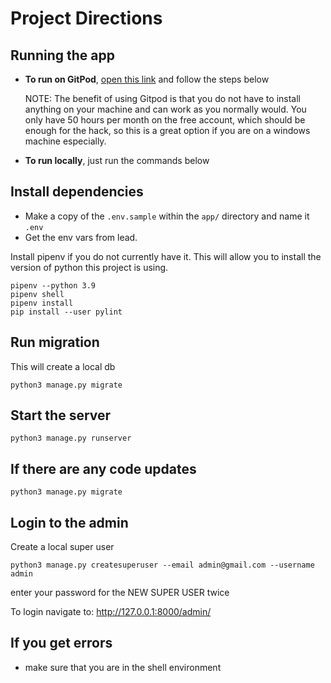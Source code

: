 # Project Directions

## Running the app

- **To run on GitPod**, [open this link](https://gitpod.io/#https://github.com/Muka-is-home/api) and follow the steps below

  NOTE: The benefit of using Gitpod is that you do not have to install anything on your machine and can work as you normally would. You only have 50 hours per month on the free account, which should be enough for the hack, so this is a great option if you are on a windows machine especially.

- **To run locally**, just run the commands below

## Install dependencies

- Make a copy of the `.env.sample` within the `app/` directory and name it `.env`
- Get the env vars from lead.

Install pipenv if you do not currently have it. This will allow you to install the version of python this project is using.

```shell
pipenv --python 3.9
pipenv shell
pipenv install
pip install --user pylint
```

## Run migration

This will create a local db

```shell
python3 manage.py migrate
```

## Start the server

```shell
python3 manage.py runserver
```

## If there are any code updates

```shell
python3 manage.py migrate
```

## Login to the admin

Create a local super user

```shell
python3 manage.py createsuperuser --email admin@gmail.com --username admin
```

enter your password for the NEW SUPER USER twice

To login navigate to: <http://127.0.0.1:8000/admin/>

## If you get errors

- make sure that you are in the shell environment
